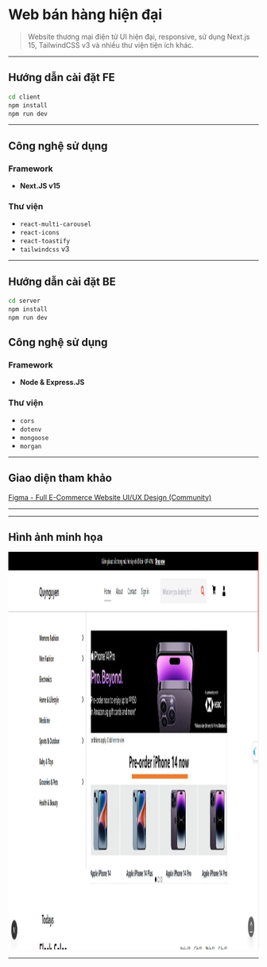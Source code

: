 # Web bán hàng hiện đại
> Website thương mại điện tử UI hiện đại, responsive, sử dụng Next.js 15, TailwindCSS v3 và nhiều thư viện tiện ích khác.

---

##  Hướng dẫn cài đặt FE

```bash
cd client
npm install
npm run dev
```

---

##  Công nghệ sử dụng

### Framework
- **Next.JS v15**

### Thư viện
- `react-multi-carousel`
- `react-icons`
- `react-toastify`
- `tailwindcss` v3

---

##  Hướng dẫn cài đặt BE

```bash
cd server
npm install
npm run dev
```

##  Công nghệ sử dụng

### Framework
- **Node & Express.JS**

### Thư viện
- `cors`
- `dotenv`
- `mongoose`
- `morgan`


--- 


##  Giao diện tham khảo

[Figma - Full E-Commerce Website UI/UX Design (Community)](https://www.figma.com/design/XBnGnDLxB4uHOrGGCEOVDC/Full-E-Commerce-Website-UI-UX-Design--Community-?node-id=34-213&t=BBKTvMTH1VOkKdM2-0)

---

---

##  Hình ảnh minh họa

<img src="client/public/img1.PNG" alt="Ảnh minh họa" width="800px" height="800px" />

---


